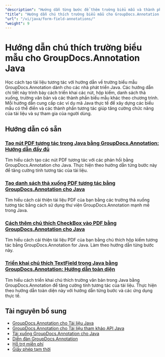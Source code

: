 ```yaml
---
"description": "Hướng dẫn từng bước để thêm trường biểu mẫu và thành phần tương tác vào tài liệu bằng GroupDocs.Annotation cho Java."
"title": "Hướng dẫn chú thích trường biểu mẫu cho GroupDocs.Annotation Java"
"url": "/vi/java/form-field-annotations/"
"weight": 9
---
```


# Hướng dẫn chú thích trường biểu mẫu cho GroupDocs.Annotation Java

Học cách tạo tài liệu tương tác với hướng dẫn về trường biểu mẫu GroupDocs.Annotation dành cho các nhà phát triển Java. Các hướng dẫn chi tiết này trình bày cách triển khai các nút, hộp kiểm, danh sách thả xuống, trường văn bản và các thành phần biểu mẫu khác theo chương trình. Mỗi hướng dẫn cung cấp các ví dụ mã Java thực tế để xây dựng các biểu mẫu có thể điền và các thành phần tương tác giúp tăng cường chức năng của tài liệu và sự tham gia của người dùng.

## Hướng dẫn có sẵn

### [Tạo nút PDF tương tác trong Java bằng GroupDocs.Annotation: Hướng dẫn đầy đủ](./create-pdf-buttons-java-groupdocs-annotation/)
Tìm hiểu cách tạo các nút PDF tương tác với các phản hồi bằng GroupDocs.Annotation cho Java. Thực hiện theo hướng dẫn từng bước này để tăng cường tính tương tác của tài liệu.

### [Tạo danh sách thả xuống PDF tương tác bằng GroupDocs.Annotation cho Java](./create-pdf-dropdowns-groupdocs-annotation-java/)
Tìm hiểu cách cải thiện tài liệu PDF của bạn bằng các trường thả xuống tương tác bằng cách sử dụng thư viện GroupDocs.Annotation mạnh mẽ trong Java.

### [Cách thêm chú thích CheckBox vào PDF bằng GroupDocs.Annotation cho Java](./add-checkbox-annotations-pdf-groupdocs-java/)
Tìm hiểu cách cải thiện tài liệu PDF của bạn bằng chú thích hộp kiểm tương tác bằng GroupDocs.Annotation for Java. Làm theo hướng dẫn từng bước này.

### [Triển khai chú thích TextField trong Java bằng GroupDocs.Annotation: Hướng dẫn toàn diện](./implement-textfield-annotations-java-groupdocs/)
Tìm hiểu cách triển khai chú thích trường văn bản trong Java bằng GroupDocs.Annotation để tăng cường tính tương tác của tài liệu. Thực hiện theo hướng dẫn toàn diện này với hướng dẫn từng bước và các ứng dụng thực tế.

## Tài nguyên bổ sung

- [GroupDocs.Annotation cho Tài liệu Java](https://docs.groupdocs.com/annotation/java/)
- [GroupDocs.Annotation cho Tài liệu tham khảo API Java](https://reference.groupdocs.com/annotation/java/)
- [Tải xuống GroupDocs.Annotation cho Java](https://releases.groupdocs.com/annotation/java/)
- [Diễn đàn GroupDocs.Annotation](https://forum.groupdocs.com/c/annotation)
- [Hỗ trợ miễn phí](https://forum.groupdocs.com/)
- [Giấy phép tạm thời](https://purchase.groupdocs.com/temporary-license/)